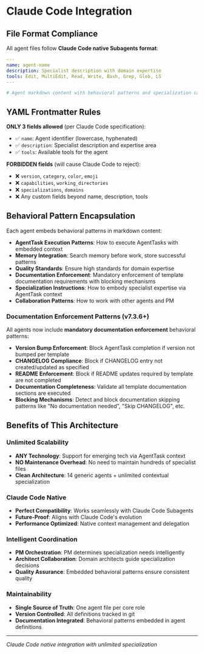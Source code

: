 # Claude Code Integration

## File Format Compliance

All agent files follow **Claude Code native Subagents format**:

```yaml
---
name: agent-name
description: Specialist description with domain expertise
tools: Edit, MultiEdit, Read, Write, Bash, Grep, Glob, LS
---

# Agent markdown content with behavioral patterns and specialization capability
```

## YAML Frontmatter Rules

**ONLY 3 fields allowed** (per Claude Code specification):
- ✅ `name`: Agent identifier (lowercase, hyphenated)
- ✅ `description`: Specialist description and expertise area
- ✅ `tools`: Available tools for the agent

**FORBIDDEN fields** (will cause Claude Code to reject):
- ❌ `version`, `category`, `color`, `emoji`  
- ❌ `capabilities`, `working_directories`
- ❌ `specializations`, `domains`
- ❌ Any custom fields beyond name, description, tools

## Behavioral Pattern Encapsulation

Each agent embeds behavioral patterns in markdown content:

- **AgentTask Execution Patterns**: How to execute AgentTasks with embedded context
- **Memory Integration**: Search memory before work, store successful patterns
- **Quality Standards**: Ensure high standards for domain expertise
- **Documentation Enforcement**: Mandatory enforcement of template documentation requirements with blocking mechanisms
- **Specialization Instructions**: How to embody specialist expertise via AgentTask context
- **Collaboration Patterns**: How to work with other agents and PM

### Documentation Enforcement Patterns (v7.3.6+)

All agents now include **mandatory documentation enforcement** behavioral patterns:

- **Version Bump Enforcement**: Block AgentTask completion if version not bumped per template
- **CHANGELOG Compliance**: Block if CHANGELOG entry not created/updated as specified
- **README Enforcement**: Block if README updates required by template are not completed
- **Documentation Completeness**: Validate all template documentation sections are executed
- **Blocking Mechanisms**: Detect and block documentation skipping patterns like "No documentation needed", "Skip CHANGELOG", etc.

## Benefits of This Architecture

### Unlimited Scalability
- **ANY Technology**: Support for emerging tech via AgentTask context
- **NO Maintenance Overhead**: No need to maintain hundreds of specialist files
- **Clean Architecture**: 14 generic agents + unlimited contextual specialization

### Claude Code Native
- **Perfect Compatibility**: Works seamlessly with Claude Code Subagents
- **Future-Proof**: Aligns with Claude Code's evolution
- **Performance Optimized**: Native context management and delegation

### Intelligent Coordination
- **PM Orchestration**: PM determines specialization needs intelligently
- **Architect Collaboration**: Domain architects guide specialization decisions
- **Quality Assurance**: Embedded behavioral patterns ensure consistent quality

### Maintainability
- **Single Source of Truth**: One agent file per core role
- **Version Controlled**: All definitions tracked in git
- **Documentation Integrated**: Behavioral patterns embedded in agent definitions

---

*Claude Code native integration with unlimited specialization*